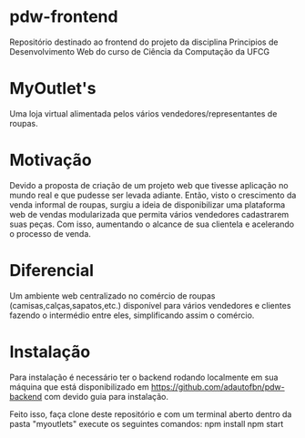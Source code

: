 # pdw-frontend

Repositório destinado ao frontend do projeto da disciplina Principios de Desenvolvimento Web do curso de Ciência da Computação da UFCG

# MyOutlet's

Uma loja virtual alimentada pelos vários vendedores/representantes de roupas.

# Motivação

Devido a proposta de criação de um projeto web que tivesse aplicação no mundo real e que pudesse ser levada adiante. Então, visto o crescimento da venda informal de roupas, surgiu a ideia de disponibilizar uma plataforma web de vendas modularizada que permita vários vendedores cadastrarem suas peças. Com isso, aumentando o alcance de sua clientela e acelerando o processo de venda.

# Diferencial

Um ambiente web centralizado no comércio de roupas (camisas,calças,sapatos,etc.) disponível para vários vendedores e clientes fazendo o intermédio entre eles, simplificando assim o comércio.

# Instalação

Para instalação é necessário ter o backend rodando localmente em sua máquina que está disponibilizado em https://github.com/adautofbn/pdw-backend com devido guia para instalação.

Feito isso, faça clone deste repositório e com um terminal aberto dentro da pasta "myoutlets" execute os seguintes comandos:
  npm install
  npm start
